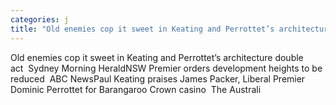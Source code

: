 ```yaml
---
categories: j
title: "Old enemies cop it sweet in Keating and Perrottet’s architecture double act  Sydney Morning Herald"
---
```

Old enemies cop it sweet in Keating and Perrottet’s architecture double act&nbsp;&nbsp;Sydney Morning HeraldNSW Premier orders development heights to be reduced&nbsp;&nbsp;ABC NewsPaul Keating praises James Packer, Liberal Premier Dominic Perrottet for Barangaroo Crown casino&nbsp;&nbsp;The Australi
